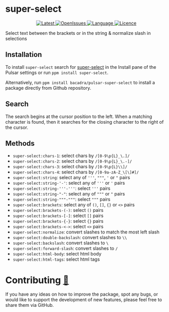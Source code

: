 # super-select

<p align="center">
  <a href="https://github.com/bacadra/pulsar-super-select/tags">
  <img src="https://img.shields.io/github/v/tag/bacadra/pulsar-super-select?style=for-the-badge&label=Latest&color=blue" alt="Latest">
  </a>
  <a href="https://github.com/bacadra/pulsar-super-select/issues">
  <img src="https://img.shields.io/github/issues-raw/bacadra/pulsar-super-select?style=for-the-badge&color=blue" alt="OpenIssues">
  </a>
  <a href="https://github.com/bacadra/pulsar-super-select/blob/master/package.json">
  <img src="https://img.shields.io/github/languages/top/bacadra/pulsar-super-select?style=for-the-badge&color=blue" alt="Language">
  </a>
  <a href="https://github.com/bacadra/pulsar-super-select/blob/master/LICENSE">
  <img src="https://img.shields.io/github/license/bacadra/pulsar-super-select?style=for-the-badge&color=blue" alt="Licence">
  </a>
</p>

Select text between the brackets or in the string & normalize slash in selections

## Installation

To install `super-select` search for [super-select](https://web.pulsar-edit.dev/packages/super-select) in the Install pane of the Pulsar settings or run `ppm install super-select`.

Alternatively, run `ppm install bacadra/pulsar-super-select` to install a package directly from Github repository.

## Search

The search begins at the cursor position to the left. When a matching character is found, then it searches for the closing character to the right of the cursor.

## Methods

* `super-select:chars-1`: select chars by `/[0-9\p{L}_\.]/`
* `super-select:chars-2`: select chars by `/[0-9\p{L}_\.-]/`
* `super-select:chars-3`: select chars by `/[0-9\p{L}\\]/`
* `super-select:chars-4`: select chars by `/[0-9a-zA-Z_\[\]#]/`
* `super-select:string`: select any of `'''`, `"""`, `'` or `"` pairs
* `super-select:string-'-'`: select any of `'''` or `'` pairs
* `super-select:string-'''-'''`: select `'''` pairs
* `super-select:string-"-"`: select any of `"""` or `"` pairs
* `super-select:string-"""-"""`: select `"""` pairs
* `super-select:brackets`: select any of `()`, `[]`, `{}` or `<>` pairs
* `super-select:brackets-(-)`: select `()` pairs
* `super-select:brackets-[-]`: select `[]` pairs
* `super-select:brackets-{-}`: select `{}` pairs
* `super-select:brackets-<->`: select `<>` pairs
* `super-select:normalize`: convert slashes to match the most left slash
* `super-select:double-backslash`: convert slashes to `\\`
* `super-select:backslash`: convert slashes to `\`
* `super-select:forward-slash`: convert slashes to `/`
* `super-select:html-body`: select html body
* `super-select:html-tags`: select html tags

# Contributing [🍺](https://www.buymeacoffee.com/asiloisad)

If you have any ideas on how to improve the package, spot any bugs, or would like to support the development of new features, please feel free to share them via GitHub.
